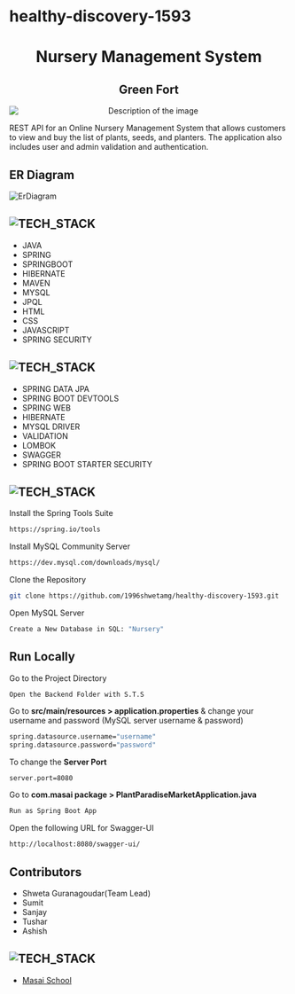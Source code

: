 # healthy-discovery-1593

<h1 align="center">Nursery Management System</h1>

<h2 align="center">
  Green Fort
</h2> 

<p align="center">
  <img src="https://github.com/psudhansu/dangerous-powder-9842/assets/111189783/3d7e7049-9436-40e0-b7e7-000cda5f5594)" alt="Description of the image" style="display: block; margin: 0 auto;">
</p>



REST API for an Online Nursery Management System that allows customers to view and buy the list of plants, seeds, and planters. 
The application also includes user and admin validation and authentication.

## ER Diagram
![ErDiagram](https://github.com/psudhansu/dangerous-powder-9842/assets/119405182/624df877-b898-4984-9f61-6198af93c0a8)


## ![TECH_STACK](https://img.shields.io/badge/Tech_Stack-%231572B6.svg?style=for-the-badge)

- JAVA
- SPRING
- SPRINGBOOT
- HIBERNATE
- MAVEN
- MYSQL
- JPQL
- HTML
- CSS
- JAVASCRIPT
- SPRING SECURITY

## ![TECH_STACK](https://img.shields.io/badge/Dependencies-%231572B6.svg?style=for-the-badge)

- SPRING DATA JPA
- SPRING BOOT DEVTOOLS
- SPRING WEB
- HIBERNATE
- MYSQL DRIVER
- VALIDATION
- LOMBOK
- SWAGGER
- SPRING BOOT STARTER SECURITY

## ![TECH_STACK](https://img.shields.io/badge/Setting_&_Installation-%231572B6.svg?style=for-the-badge)

Install the Spring Tools Suite 
```bash
https://spring.io/tools
```

Install MySQL Community Server

```bash
https://dev.mysql.com/downloads/mysql/
```

Clone the Repository

```bash
git clone https://github.com/1996shwetamg/healthy-discovery-1593.git
```

Open MySQL Server
```bash
Create a New Database in SQL: "Nursery" 
```
## Run Locally


Go to the Project Directory

```bas
Open the Backend Folder with S.T.S
```

Go to **src/main/resources > application.properties** & change your username and password (MySQL server username & password)

```bash
spring.datasource.username="username"
spring.datasource.password="password"
```

To change the **Server Port**

```bash
server.port=8080
```

Go to **com.masai package > PlantParadiseMarketApplication.java**

```bash
Run as Spring Boot App
```
Open the following URL for Swagger-UI 
```bash
http://localhost:8080/swagger-ui/
```
## Contributors
- Shweta Guranagoudar(Team Lead)
- Sumit
- Sanjay
- Tushar
- Ashish

## ![TECH_STACK](https://img.shields.io/badge/Acknowledgement-%231572B6.svg?style=for-the-badge)

- [Masai School](https://www.masaischool.com/)

